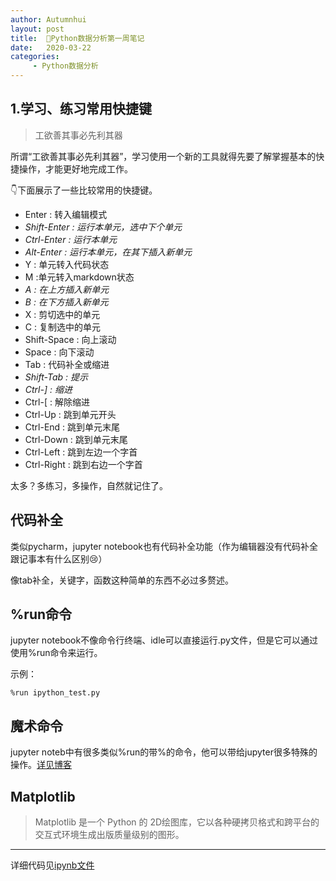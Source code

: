 ```yaml
---
author: Autumnhui
layout: post
title:  📒Python数据分析第一周笔记
date:   2020-03-22
categories:
     - Python数据分析
---
```


## 1.学习、练习常用快捷键

> 工欲善其事必先利其器

所谓“工欲善其事必先利其器”，学习使用一个新的工具就得先要了解掌握基本的快捷操作，才能更好地完成工作。

👇下面展示了一些比较常用的快捷键。

- Enter : 转入编辑模式
- *Shift-Enter : 运行本单元，选中下个单元*
- *Ctrl-Enter : 运行本单元*
- *Alt-Enter : 运行本单元，在其下插入新单元*
- Y : 单元转入代码状态
- M :单元转入markdown状态
- *A : 在上方插入新单元*
- *B : 在下方插入新单元*
- X : 剪切选中的单元
- C : 复制选中的单元
- Shift-Space : 向上滚动
- Space : 向下滚动
- Tab : 代码补全或缩进
- *Shift-Tab : 提示*
- *Ctrl-] : 缩进*
- Ctrl-[ : 解除缩进
- Ctrl-Up : 跳到单元开头
- Ctrl-End : 跳到单元末尾
- Ctrl-Down : 跳到单元末尾
- Ctrl-Left : 跳到左边一个字首
- Ctrl-Right : 跳到右边一个字首

太多？多练习，多操作，自然就记住了。

##  代码补全

类似pycharm，jupyter notebook也有代码补全功能（作为编辑器没有代码补全跟记事本有什么区别😢）

像tab补全，关键字，函数这种简单的东西不必过多赘述。

## %run命令
jupyter notebook不像命令行终端、idle可以直接运行.py文件，但是它可以通过使用%run命令来运行。

示例：

`%run ipython_test.py`

## 魔术命令
jupyter noteb中有很多类似%run的带%的命令，他可以带给jupyter很多特殊的操作。[详见博客](https://blog.csdn.net/PoGeN1/article/details/82182830)

## Matplotlib
> Matplotlib 是一个 Python 的 2D绘图库，它以各种硬拷贝格式和跨平台的交互式环境生成出版质量级别的图形。

---

详细代码见[ipynb文件](https://github.com/Autumnhui/Learn_PythonDA/blob/master/Record%20of%20Learning/week01.ipynb)

